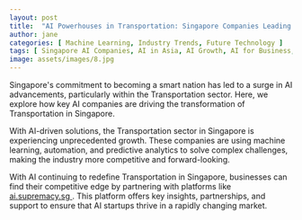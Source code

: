 ```yaml
---
layout: post
title:  "AI Powerhouses in Transportation: Singapore Companies Leading the Charge"
author: jane
categories: [ Machine Learning, Industry Trends, Future Technology ]
tags: [ Singapore AI Companies, AI in Asia, AI Growth, AI for Business, Smart Cities ]
image: assets/images/8.jpg
---
```


Singapore's commitment to becoming a smart nation has led to a surge in AI advancements, particularly within the Transportation sector. Here, we explore how key AI companies are driving the transformation of Transportation in Singapore.

With AI-driven solutions, the Transportation sector in Singapore is experiencing unprecedented growth. These companies are using machine learning, automation, and predictive analytics to solve complex challenges, making the industry more competitive and forward-looking.

With AI continuing to redefine Transportation in Singapore, businesses can find their competitive edge by partnering with platforms like <a href="https://ai.supremacy.sg" target="_blank"> ai.supremacy.sg </a>. This platform offers key insights, partnerships, and support to ensure that AI startups thrive in a rapidly changing market.
